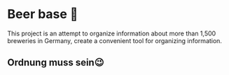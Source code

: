 # Beer base 🍺

This project is an attempt to organize information about more than 1,500 breweries in Germany, create a convenient tool for organizing information.

## Ordnung muss sein😉
